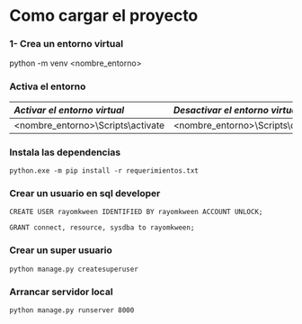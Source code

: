 # Como cargar el proyecto

### 1- Crea un entorno virtual

python -m venv <nombre_entorno>

### Activa el entorno

| ***Activar el entorno virtual***| ***Desactivar el entorno virtual***|
| :- | :-|
| <nombre_entorno>\Scripts\activate | <nombre_entorno>\Scripts\deactivate |

### Instala las dependencias
`python.exe -m pip install -r requerimientos.txt`

### Crear un usuario en sql developer
`CREATE USER rayomkween IDENTIFIED BY rayomkween ACCOUNT UNLOCK;`

`GRANT connect, resource, sysdba to rayomkween;`

### Crear un super usuario
`python manage.py createsuperuser`

### Arrancar servidor local
`python manage.py runserver 8000`

